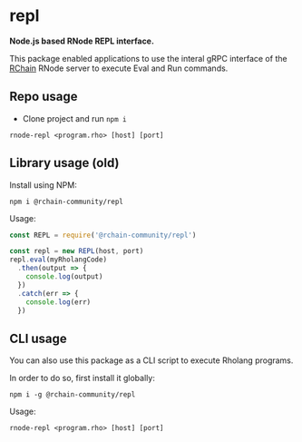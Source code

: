 # repl

**Node.js based RNode REPL interface.**

This package enabled applications to use the interal gRPC interface of the
[RChain](http://rchain.coop/) RNode server to execute Eval and Run commands.

## Repo usage

- Clone project and run `npm i`
```shell
rnode-repl <program.rho> [host] [port]
```


## Library usage (old)

Install using NPM:

```shell
npm i @rchain-community/repl
```

Usage:

```js
const REPL = require('@rchain-community/repl')

const repl = new REPL(host, port)
repl.eval(myRholangCode)
  .then(output => {
    console.log(output)
  })
  .catch(err => {
    console.log(err)
  })
```

## CLI usage

You can also use this package as a CLI script to execute Rholang programs.

In order to do so, first install it globally:

```shell
npm i -g @rchain-community/repl
```

Usage:

```shell
rnode-repl <program.rho> [host] [port]
```
